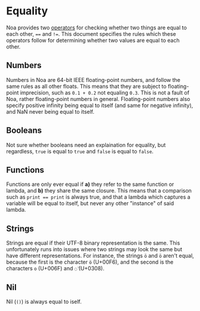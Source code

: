 # Equality

Noa provides two [operators](./operators.md) for checking whether two things are equal to each other, `==` and `!=`. This document specifies the rules which these operators follow for determining whether two values are equal to each other.

## Numbers

Numbers in Noa are 64-bit IEEE floating-point numbers, and follow the same rules as all other floats. This means that they are subject to floating-point imprecision, such as `0.1 + 0.2` not equaling `0.3`. This is not a fault of Noa, rather floating-point numbers in general. Floating-point numbers also specify positive infinity being equal to itself (and same for negative infinity), and NaN never being equal to itself.

## Booleans

Not sure whether booleans need an explaination for equality, but regardless, `true` is equal to `true` and `false` is equal to `false`.

## Functions

Functions are only ever equal if **a\)** they refer to the same function or lambda, and **b\)** they share the same closure. This means that a comparison such as `print == print` is always true, and that a lambda which captures a variable will be equal to itself, but never any other "instance" of said lambda.

## Strings

Strings are equal if their UTF-8 binary representation is the same. This unfortunately runs into issues where two strings may look the same but have different representations. For instance, the strings `ö` and `ö` aren't equal, because the first is the character `ö` (U+00F6), and the second is the characters `o` (U+006F) and `◌̈` (U+0308).

## Nil

Nil (`()`) is always equal to iself.
